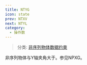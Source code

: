 ```yaml
---
title: NTYG
icon: state
prev: NTXV
next: NTYL
category:
  - 操作数
---
```


> 分类: [非序列物体数据约束](/hb/operands/130/878/  "Zemax 操作数 非序列物体数据约束")

非序列物体与Y轴夹角大于。参见NPXG。